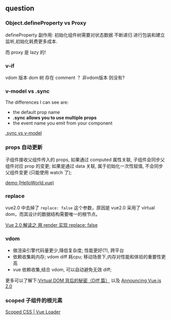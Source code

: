 

## question


### Object.defineProperty  vs Proxy

defineProperty 副作用: 初始化组件树需要对状态数据 不断递归 进行包装和建立监听,初始化耗费更多成本.

而 proxy 是 lazy 的!


###  v-if

vdom 版本 dom 树 存在 comment ？ 非vdom版本 则没有?

### v-model vs  .sync

The differences I can see are:

* the default prop name
* **.sync allows you to use multiple props**
* the event name you emit from your component


[.sync vs v-model](https://forum.vuejs.org/t/sync-vs-v-model/19380)

### props 自动更新

子组件接收父组件传入的 props, 如果通过 computed 属性关联, 子组件会同步父组件对应 prop 的变更; 如果是通过 data 关联, 属于初始化一次性赋值, 不会同步父组件变更 (只能使用 watch 了);

[demo (HelloWorld.vue)](https://codesandbox.io/s/ppm67jql0q)


### replace

vue2.0 中去掉了
`replace: false`
这个参数，原因是 vue2.0 采用了 virtual dom，而其设计的数据结构需要唯一的根节点。

[Vue 2.0 解读之 用 render 实现 replace: false](https://tech.ethercap.com/article/7)

### vdom

- 做渲染引擎代码量更少,降低复杂度; 性能更好(?), 跨平台
- 依赖收集耗内存; vdom diff 耗cpu; 移动场景下,内存对性能和体验的重要性更高
- vue 依赖收集,结合 vdom, 可以自动避免无效 diff;

更多可以了解下:[Virtual DOM 背后的秘密（Diff 篇）](https://zhuanlan.zhihu.com/p/36500459)
以及 [Announcing Vue.js 2.0](https://zhuanlan.zhihu.com/p/20814761)



### scoped 子组件的根元素

[Scoped CSS | Vue Loader](https://vue-loader.vuejs.org/zh/guide/scoped-css.html#%E5%AD%90%E7%BB%84%E4%BB%B6%E7%9A%84%E6%A0%B9%E5%85%83%E7%B4%A0)